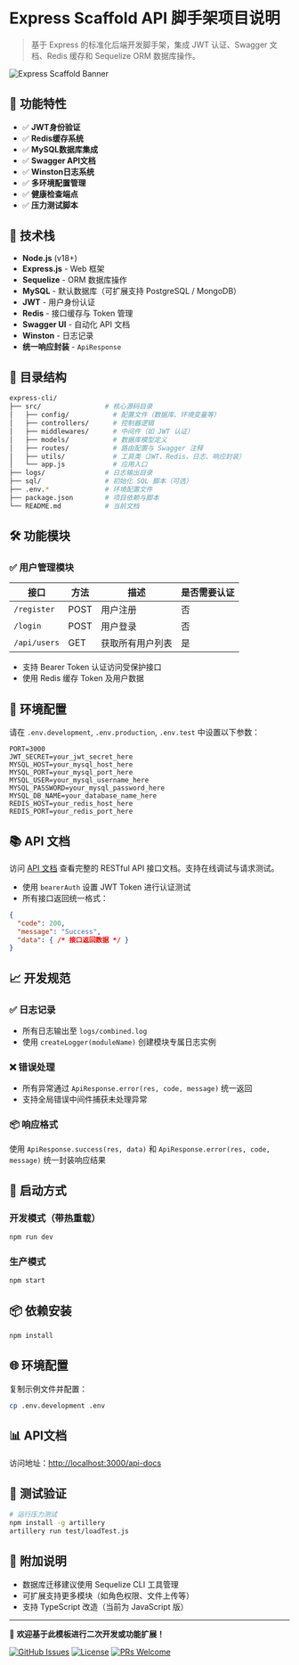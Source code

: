# Express Scaffold API 脚手架项目说明

> 基于 Express 的标准化后端开发脚手架，集成 JWT 认证、Swagger 文档、Redis 缓存和 Sequelize ORM 数据库操作。

![Express Scaffold Banner](https://via.placeholder.com/800x200?text=Express+Scaffold+API)

## 🌟 功能特性

- ✅ **JWT身份验证**
- ✅ **Redis缓存系统**
- ✅ **MySQL数据库集成**
- ✅ **Swagger API文档**
- ✅ **Winston日志系统**
- ✅ **多环境配置管理**
- ✅ **健康检查端点**
- ✅ **压力测试脚本**

## 🧩 技术栈

- **Node.js** (v18+)
- **Express.js** - Web 框架
- **Sequelize** - ORM 数据库操作
- **MySQL** - 默认数据库（可扩展支持 PostgreSQL / MongoDB）
- **JWT** - 用户身份认证
- **Redis** - 接口缓存与 Token 管理
- **Swagger UI** - 自动化 API 文档
- **Winston** - 日志记录
- **统一响应封装** - `ApiResponse`

## 📁 目录结构

```bash
express-cli/
├── src/                # 核心源码目录
│   ├── config/           # 配置文件（数据库、环境变量等）
│   ├── controllers/      # 控制器逻辑
│   ├── middlewares/      # 中间件（如 JWT 认证）
│   ├── models/           # 数据库模型定义
│   ├── routes/           # 路由配置与 Swagger 注释
│   ├── utils/            # 工具类（JWT、Redis、日志、响应封装）
│   └── app.js            # 应用入口
├── logs/               # 日志输出目录
├── sql/                # 初始化 SQL 脚本（可选）
├── .env.*              # 环境配置文件
├── package.json        # 项目依赖与脚本
└── README.md           # 当前文档
```

## 🛠️ 功能模块

### ✅ 用户管理模块

| 接口         | 方法 | 描述             | 是否需要认证 |
|--------------|------|------------------|---------------|
| `/register`  | POST | 用户注册         | 否            |
| `/login`     | POST | 用户登录         | 否            |
| `/api/users` | GET  | 获取所有用户列表 | 是            |

- 支持 Bearer Token 认证访问受保护接口
- 使用 Redis 缓存 Token 及用户数据

## 🔐 环境配置

请在 `.env.development`, `.env.production`, `.env.test` 中设置以下参数：

```env
PORT=3000
JWT_SECRET=your_jwt_secret_here
MYSQL_HOST=your_mysql_host_here
MYSQL_PORT=your_mysql_port_here
MYSQL_USER=your_mysql_username_here
MYSQL_PASSWORD=your_mysql_password_here
MYSQL_DB_NAME=your_database_name_here
REDIS_HOST=your_redis_host_here
REDIS_PORT=your_redis_port_here
```

## 📚 API 文档

访问 [API 文档](http://localhost:3000/api-docs) 查看完整的 RESTful API 接口文档。支持在线调试与请求测试。

- 使用 `bearerAuth` 设置 JWT Token 进行认证测试
- 所有接口返回统一格式：

```json
{
  "code": 200,
  "message": "Success",
  "data": { /* 接口返回数据 */ }
}
```

## 📈 开发规范

### ✅ 日志记录

- 所有日志输出至 `logs/combined.log`
- 使用 `createLogger(moduleName)` 创建模块专属日志实例

### ❌ 错误处理

- 所有异常通过 `ApiResponse.error(res, code, message)` 统一返回
- 支持全局错误中间件捕获未处理异常

### 📦 响应格式

使用 `ApiResponse.success(res, data)` 和 `ApiResponse.error(res, code, message)` 统一封装响应结果

## 🚀 启动方式

### 开发模式（带热重载）

```bash
npm run dev
```

### 生产模式

```bash
npm start
```

## 📦 依赖安装

```bash
npm install
```

## 🌐 环境配置

复制示例文件并配置：

```bash
cp .env.development .env
```

## 📊 API文档

访问地址：[http://localhost:3000/api-docs](http://localhost:3000/api-docs)

## 🧪 测试验证

```bash
# 运行压力测试
npm install -g artillery
artillery run test/loadTest.js
```

## 📝 附加说明

- 数据库迁移建议使用 Sequelize CLI 工具管理
- 可扩展支持更多模块（如角色权限、文件上传等）
- 支持 TypeScript 改造（当前为 JavaScript 版）

---

🎉 **欢迎基于此模板进行二次开发或功能扩展！**

[![GitHub Issues](https://img.shields.io/github/issues/yourusername/express-scaffold)](https://github.com/yourusername/express-scaffold/issues)
[![License](https://img.shields.io/github/license/yourusername/express-scaffold)](https://github.com/yourusername/express-scaffold/blob/main/LICENSE)
[![PRs Welcome](https://img.shields.io/badge/PRs-welcome-brightgreen.svg)](https://github.com/yourusername/express-scaffold/pulls)
